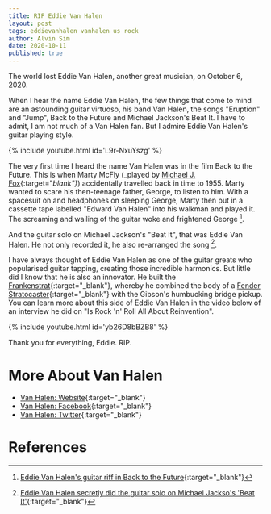 ```yaml
---
title: RIP Eddie Van Halen
layout: post
tags: eddievanhalen vanhalen us rock
author: Alvin Sim
date: 2020-10-11
published: true
---
```


The world lost Eddie Van Halen, another great musician, on October 6, 2020.

When I hear the name Eddie Van Halen, the few things that come to mind are an astounding guitar virtuoso, his band Van Halen, the songs "Eruption" and "Jump", Back to the Future and Michael Jackson's Beat It. I have to admit, I am not much of a Van Halen fan. But I admire Eddie Van Halen's guitar playing style.

{% include youtube.html id='L9r-NxuYszg' %}

The very first time I heard the name Van Halen was in the film Back to the Future. This is when Marty McFly (_played by [Michael J. Fox](https://en.wikipedia.org/wiki/Michael_J._Fox){:target="_blank"}_) accidentally travelled back in time to 1955. Marty wanted to scare his then-teenage father, George, to listen to him. With a spacesuit on and headphones on sleeping George, Marty then put in a cassette tape labelled "Edward Van Halen" into his walkman and played it. The screaming and wailing of the guitar woke and frightened George [^1].

And the guitar solo on Michael Jackson's "Beat It", that was Eddie Van Halen. He not only recorded it, he also re-arranged the song [^2].

I have always thought of Eddie Van Halen as one of the guitar greats who popularised guitar tapping, creating those incredible harmonics. But little did I know that he is also an innovator. He built the [Frankenstrat](https://en.wikipedia.org/wiki/Frankenstrat){:target="_blank"}, whereby he combined the body of a [Fender Stratocaster](https://en.wikipedia.org/wiki/Fender_Stratocaster){:target="_blank"} with the Gibson's humbucking bridge pickup. You can learn more about this side of Eddie Van Halen in the video below of an interview he did on "Is Rock 'n' Roll All About Reinvention".

{% include youtube.html id='yb26D8bBZB8' %}

Thank you for everything, Eddie. RIP.

# More About Van Halen

- [Van Halen: Website](http://van-halen.com/){:target="_blank"}
- [Van Halen: Facebook](https://www.facebook.com/VanHalen){:target="_blank"}
- [Van Halen: Twitter](https://twitter.com/vanhalen){:target="_blank"}

# References

[^1]: [Eddie Van Halen's guitar riff in Back to the Future](https://en.wikipedia.org/wiki/Back_to_the_Future#Music){:target="_blank"}
[^2]: [Eddie Van Halen secretly did the guitar solo on Michael Jackso's 'Beat It'](https://www.news.com.au/entertainment/celebrity-life/celebrity-deaths/eddie-van-halen-secretly-did-the-guitar-solo-on-michael-jacksons-beat-it/news-story/46f08779aed633699e0d75037ab2e5d7){:target="_blank"}
